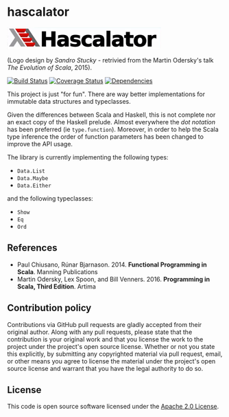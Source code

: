 # hascalator #

![Logo](img/logo.png)  

(Logo design by *Sandro Stucky* - retrivied from the Martin Odersky's talk _The Evolution of Scala_, 2015).

[![Build Status](https://travis-ci.org/CarloMicieli/hascalator.png?branch=master)](https://travis-ci.org/CarloMicieli/hascalator)
[![Coverage Status](https://coveralls.io/repos/github/CarloMicieli/hascalator/badge.svg?branch=master)](https://coveralls.io/github/CarloMicieli/hascalator?branch=master)
[![Dependencies](https://app.updateimpact.com/badge/763721648812724224/hascalator.svg?config=compile)](https://app.updateimpact.com/latest/763721648812724224/hascalator)

This project is just "for fun". There are way better implementations for immutable data structures and typeclasses.

Given the differences between Scala and Haskell, this is not complete nor an exact copy of the Haskell prelude. Almost everywhere the _dot notation_ has been preferred (ie `type.function`). Moreover, in order to help the Scala type inference the order of function parameters has been changed to improve the API usage.

The library is currently implementing the following types:

* `Data.List`
* `Data.Maybe`
* `Data.Either`

and the following typeclasses:

* `Show`
* `Eq`
* `Ord`

## References ##

* Paul Chiusano, Rúnar Bjarnason. 2014. __Functional Programming in Scala__. Manning Publications
* Martin Odersky, Lex Spoon, and Bill Venners. 2016. __Programming in Scala, Third Edition__. Artima

## Contribution policy ##

Contributions via GitHub pull requests are gladly accepted from their original author. Along with any pull requests, please state that the contribution is your original work and that you license the work to the project under the project's open source license. Whether or not you state this explicitly, by submitting any copyrighted material via pull request, email, or other means you agree to license the material under the project's open source license and warrant that you have the legal authority to do so.

## License ##

This code is open source software licensed under the [Apache 2.0 License]("http://www.apache.org/licenses/LICENSE-2.0.html").
